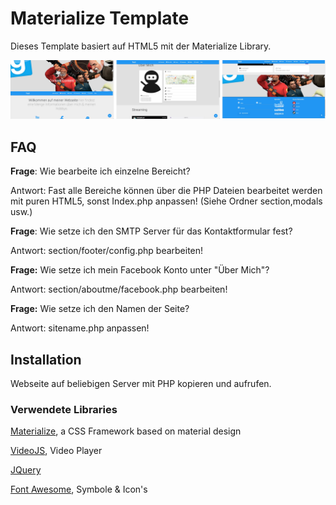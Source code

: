 # Materialize Template
Dieses Template basiert auf HTML5 mit der Materialize Library.

![screenshots](https://raw.githubusercontent.com/DoM1niC/Materialize-Template/master/screenshots.jpg)

## FAQ
**Frage**: Wie bearbeite ich einzelne Bereicht?

Antwort: Fast alle Bereiche können über die PHP Dateien bearbeitet werden mit puren HTML5, sonst Index.php anpassen! (Siehe Ordner section,modals usw.)


**Frage**: Wie setze ich den SMTP Server für das Kontaktformular fest?

Antwort: section/footer/config.php bearbeiten!


**Frage:** Wie setze ich mein Facebook Konto unter "Über Mich"?

Antwort: section/aboutme/facebook.php bearbeiten!


**Frage:** Wie setze ich den Namen der Seite?

Antwort: sitename.php anpassen!

## Installation
Webseite auf beliebigen Server mit PHP kopieren und aufrufen.


### Verwendete Libraries
[Materialize](http://materializecss.com/), a CSS Framework based on material design

[VideoJS](http://videojs.com), Video Player

[JQuery](https://jquery.com/)

[Font Awesome](http://fontawesome.io), Symbole & Icon's
